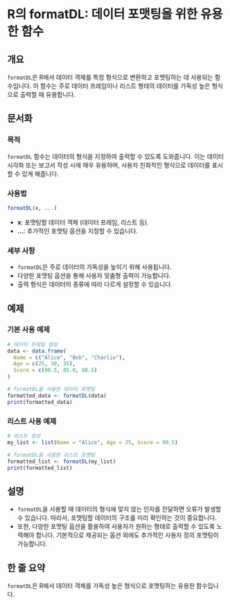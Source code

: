 <!--
Meta Description: # R의 formatDL: 데이터 포맷팅을 위한 유용한 함수 ## 개요 `formatDL`은 R에서 데이터 객체를 특정 형식으로 변환하고 포맷팅하는 데 사용되는 함수입니다. 이 함수는 주로 데이터 프레임이나 리스트 형태의 데이터를 가독성 높은 형식으로 출력할 때 유용합...
Meta Keywords: formatdl, 데이터, 리스트, 데이터의, 포맷팅
-->

# R의 formatDL: 데이터 포맷팅을 위한 유용한 함수

## 개요
`formatDL`은 R에서 데이터 객체를 특정 형식으로 변환하고 포맷팅하는 데 사용되는 함수입니다. 이 함수는 주로 데이터 프레임이나 리스트 형태의 데이터를 가독성 높은 형식으로 출력할 때 유용합니다.

## 문서화

### 목적
`formatDL` 함수는 데이터의 형식을 지정하여 출력할 수 있도록 도와줍니다. 이는 데이터 시각화 또는 보고서 작성 시에 매우 유용하며, 사용자 친화적인 형식으로 데이터를 표시할 수 있게 해줍니다.

### 사용법
```R
formatDL(x, ...)
```

- **x**: 포맷팅할 데이터 객체 (데이터 프레임, 리스트 등).
- **...**: 추가적인 포맷팅 옵션을 지정할 수 있습니다.

### 세부 사항
- `formatDL`은 주로 데이터의 가독성을 높이기 위해 사용됩니다.
- 다양한 포맷팅 옵션을 통해 사용자 맞춤형 출력이 가능합니다.
- 출력 형식은 데이터의 종류에 따라 다르게 설정할 수 있습니다.

## 예제

### 기본 사용 예제
```R
# 데이터 프레임 생성
data <- data.frame(
  Name = c("Alice", "Bob", "Charlie"),
  Age = c(25, 30, 35),
  Score = c(90.5, 85.0, 88.5)
)

# formatDL을 사용한 데이터 포맷팅
formatted_data <- formatDL(data)
print(formatted_data)
```

### 리스트 사용 예제
```R
# 리스트 생성
my_list <- list(Name = "Alice", Age = 25, Score = 90.5)

# formatDL을 사용한 리스트 포맷팅
formatted_list <- formatDL(my_list)
print(formatted_list)
```

## 설명
- `formatDL`을 사용할 때 데이터의 형식에 맞지 않는 인자를 전달하면 오류가 발생할 수 있습니다. 따라서, 포맷팅할 데이터의 구조를 미리 확인하는 것이 중요합니다.
- 또한, 다양한 포맷팅 옵션을 활용하여 사용자가 원하는 형태로 출력할 수 있도록 노력해야 합니다. 기본적으로 제공되는 옵션 외에도 추가적인 사용자 정의 포맷팅이 가능합니다.

## 한 줄 요약
`formatDL`은 R에서 데이터 객체를 가독성 높은 형식으로 포맷팅하는 유용한 함수입니다.